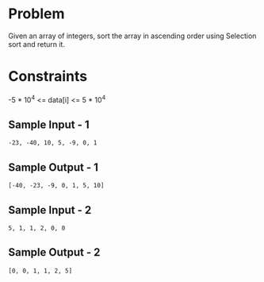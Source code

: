 # Problem 

Given an array of integers, sort the array in ascending order using Selection sort and return it.

# Constraints
-5 * 10<sup>4</sup> <= data[i] <= 5 * 10<sup>4</sup>

## Sample Input - 1
```
-23, -40, 10, 5, -9, 0, 1
```
## Sample Output - 1
```
[-40, -23, -9, 0, 1, 5, 10]
```
## Sample Input - 2
```
5, 1, 1, 2, 0, 0
```
## Sample Output - 2
```
[0, 0, 1, 1, 2, 5]
```

